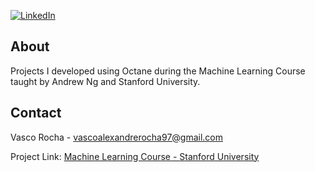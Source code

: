 [![LinkedIn][linkedin-shield]][linkedin-url]

<!-- ABOUT -->
## About

Projects I developed using Octane during the Machine Learning Course taught by Andrew Ng and Stanford University. 


<!-- CONTACT -->
## Contact

Vasco Rocha - vascoalexandrerocha97@gmail.com

Project Link: [Machine Learning Course - Stanford University](https://github.com/vascorocha97/Machine-Learning-Course-Stanford-University)




<!-- MARKDOWN LINKS & IMAGES -->
<!-- https://www.markdownguide.org/basic-syntax/#reference-style-links -->
[linkedin-shield]: https://img.shields.io/badge/-LinkedIn-black.svg?style=for-the-badge&logo=linkedin&colorB=555
[linkedin-url]: https://www.linkedin.com/in/vascorocha97/
